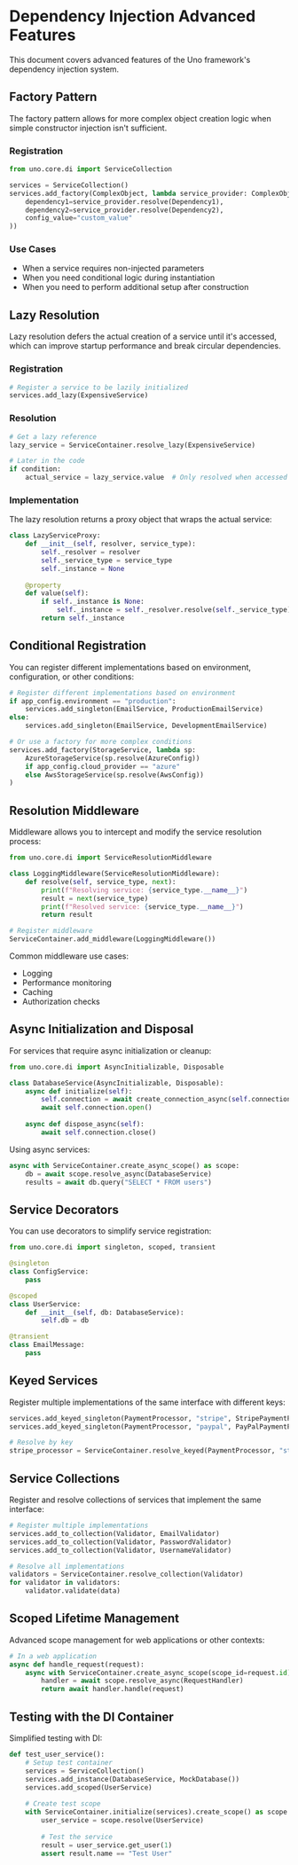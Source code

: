 # Dependency Injection Advanced Features

This document covers advanced features of the Uno framework's dependency injection system.

## Factory Pattern

The factory pattern allows for more complex object creation logic when simple constructor injection isn't sufficient.

### Registration

```python
from uno.core.di import ServiceCollection

services = ServiceCollection()
services.add_factory(ComplexObject, lambda service_provider: ComplexObject(
    dependency1=service_provider.resolve(Dependency1),
    dependency2=service_provider.resolve(Dependency2),
    config_value="custom_value"
))
```

### Use Cases

- When a service requires non-injected parameters
- When you need conditional logic during instantiation
- When you need to perform additional setup after construction

## Lazy Resolution

Lazy resolution defers the actual creation of a service until it's accessed, which can improve startup performance and break circular dependencies.

### Registration

```python
# Register a service to be lazily initialized
services.add_lazy(ExpensiveService)
```

### Resolution

```python
# Get a lazy reference
lazy_service = ServiceContainer.resolve_lazy(ExpensiveService)

# Later in the code
if condition:
    actual_service = lazy_service.value  # Only resolved when accessed
```

### Implementation

The lazy resolution returns a proxy object that wraps the actual service:

```python
class LazyServiceProxy:
    def __init__(self, resolver, service_type):
        self._resolver = resolver
        self._service_type = service_type
        self._instance = None
    
    @property
    def value(self):
        if self._instance is None:
            self._instance = self._resolver.resolve(self._service_type)
        return self._instance
```

## Conditional Registration

You can register different implementations based on environment, configuration, or other conditions:

```python
# Register different implementations based on environment
if app_config.environment == "production":
    services.add_singleton(EmailService, ProductionEmailService)
else:
    services.add_singleton(EmailService, DevelopmentEmailService)

# Or use a factory for more complex conditions
services.add_factory(StorageService, lambda sp: 
    AzureStorageService(sp.resolve(AzureConfig)) 
    if app_config.cloud_provider == "azure" 
    else AwsStorageService(sp.resolve(AwsConfig))
)
```

## Resolution Middleware

Middleware allows you to intercept and modify the service resolution process:

```python
from uno.core.di import ServiceResolutionMiddleware

class LoggingMiddleware(ServiceResolutionMiddleware):
    def resolve(self, service_type, next):
        print(f"Resolving service: {service_type.__name__}")
        result = next(service_type)
        print(f"Resolved service: {service_type.__name__}")
        return result

# Register middleware
ServiceContainer.add_middleware(LoggingMiddleware())
```

Common middleware use cases:
- Logging
- Performance monitoring
- Caching
- Authorization checks

## Async Initialization and Disposal

For services that require async initialization or cleanup:

```python
from uno.core.di import AsyncInitializable, Disposable

class DatabaseService(AsyncInitializable, Disposable):
    async def initialize(self):
        self.connection = await create_connection_async(self.connection_string)
        await self.connection.open()
    
    async def dispose_async(self):
        await self.connection.close()
```

Using async services:

```python
async with ServiceContainer.create_async_scope() as scope:
    db = await scope.resolve_async(DatabaseService)
    results = await db.query("SELECT * FROM users")
```

## Service Decorators

You can use decorators to simplify service registration:

```python
from uno.core.di import singleton, scoped, transient

@singleton
class ConfigService:
    pass

@scoped
class UserService:
    def __init__(self, db: DatabaseService):
        self.db = db

@transient
class EmailMessage:
    pass
```

## Keyed Services

Register multiple implementations of the same interface with different keys:

```python
services.add_keyed_singleton(PaymentProcessor, "stripe", StripePaymentProcessor)
services.add_keyed_singleton(PaymentProcessor, "paypal", PayPalPaymentProcessor)

# Resolve by key
stripe_processor = ServiceContainer.resolve_keyed(PaymentProcessor, "stripe")
```

## Service Collections

Register and resolve collections of services that implement the same interface:

```python
# Register multiple implementations
services.add_to_collection(Validator, EmailValidator)
services.add_to_collection(Validator, PasswordValidator)
services.add_to_collection(Validator, UsernameValidator)

# Resolve all implementations
validators = ServiceContainer.resolve_collection(Validator)
for validator in validators:
    validator.validate(data)
```

## Scoped Lifetime Management

Advanced scope management for web applications or other contexts:

```python
# In a web application
async def handle_request(request):
    async with ServiceContainer.create_async_scope(scope_id=request.id) as scope:
        handler = await scope.resolve_async(RequestHandler)
        return await handler.handle(request)
```

## Testing with the DI Container

Simplified testing with DI:

```python
def test_user_service():
    # Setup test container
    services = ServiceCollection()
    services.add_instance(DatabaseService, MockDatabase())
    services.add_scoped(UserService)
    
    # Create test scope
    with ServiceContainer.initialize(services).create_scope() as scope:
        user_service = scope.resolve(UserService)
        
        # Test the service
        result = user_service.get_user(1)
        assert result.name == "Test User"
```